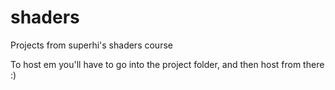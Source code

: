 # shaders

Projects from superhi's shaders course

To host em you'll have to go into the project folder, and then host from there :) 